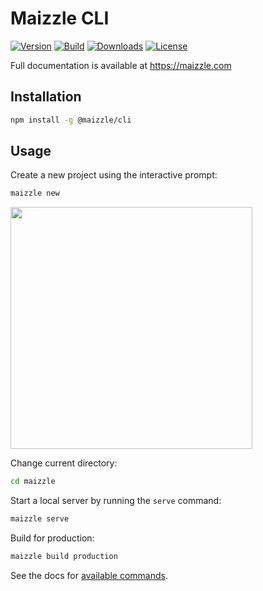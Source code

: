 # Maizzle CLI

[![Version][npm-version-shield]][npm]
[![Build][travis-ci-shield]][travis-ci]
[![Downloads][npm-stats-shield]][npm]
[![License][license-shield]][license]

Full documentation is available at https://maizzle.com

## Installation

```sh
npm install -g @maizzle/cli
```

## Usage

Create a new project using the interactive prompt:

```sh
maizzle new
```

<img src="https://github.com/maizzle/cli/blob/master/preview.gif?raw=true" width="387">

Change current directory:

```sh
cd maizzle
```

Start a local server by running the `serve` command:

```sh
maizzle serve
```

Build for production:

```sh
maizzle build production
```

See the docs for [available commands](https://maizzle.com/docs/commands/).

[npm]: https://www.npmjs.com/package/@maizzle/cli
[npm-version-shield]: https://img.shields.io/npm/v/@maizzle/cli.svg?style=flat-square
[npm-stats-shield]: https://img.shields.io/npm/dt/@maizzle/cli.svg?style=flat-square&color=6875f5
[travis-ci]: https://travis-ci.org/maizzle/cli/
[travis-ci-shield]: https://img.shields.io/travis/maizzle/cli/master.svg?style=flat-square
[license]: ./LICENSE
[license-shield]: https://img.shields.io/npm/l/@maizzle/cli.svg?style=flat-square&color=0e9f6e

